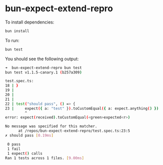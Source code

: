 # bun-expect-extend-repro

To install dependencies:

```bash
bun install
```

To run:

```bash
bun test
```

You should see the following output:

```bash
➜  bun-expect-extend-repro bun test
bun test v1.1.5-canary.1 (b257a309)

test.spec.ts:
18 | }
19 | 
20 | 
21 | 
22 | test("should pass", () => {
23 |     expect({ a: "test" }).toCustomEqual({ a: expect.anything() })
         ^
error: expect(received).toCustomEqual(<green>expected<r>)

No message was specified for this matcher.
      at /repos/bun-expect-extend-repro/test.spec.ts:23:5
✗ should pass [0.19ms]

 0 pass
 1 fail
 1 expect() calls
Ran 1 tests across 1 files. [9.00ms]
```